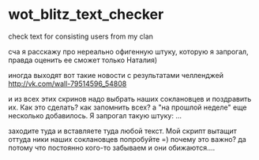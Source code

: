 # wot_blitz_text_checker
check text for consisting users from my clan

сча я расскажу про нереально офигенную штуку, которую я запрогал, правда оценить ее сможет только Наталия)

иногда выходят вот такие новости с результатами челленджей http://vk.com/wall-79514596_54808

и из всех этих скринов надо выбрать наших соклановцев и поздравить их. Как это сделать? как запомнить всех? а "на прошлой неделе" еще несколько добавилось.
Я запрогал такую штуку:
...

заходите туда и вставляете туда любой текст. Мой скрипт вытащит оттуда ники наших соклановцев
попробуйте =)
почему это важно? да потому что постоянно кого-то забываем и они обижаются....

